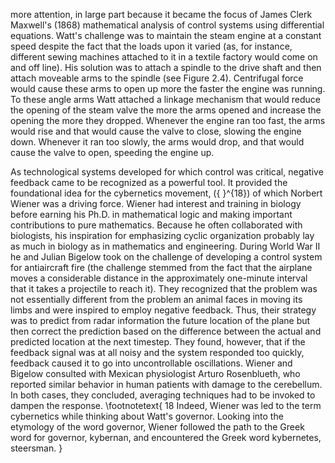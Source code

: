 more attention, in large part because it became the focus of James Clerk Maxwell's (1868) mathematical analysis of control systems using differential equations. Watt's challenge was to maintain the steam engine at a constant speed despite the fact that the loads upon it varied (as, for instance, different sewing machines attached to it in a textile factory would come on and off line). His solution was to attach a spindle to the drive shaft and then attach moveable arms to the spindle (see Figure 2.4). Centrifugal force would cause these arms to open up more the faster the engine was running. To these angle arms Watt attached a linkage mechanism that would reduce the opening of the steam valve the more the arms opened and increase the opening the more they dropped. Whenever the engine ran too fast, the arms would rise and that would cause the valve to close, slowing the engine down. Whenever it ran too slowly, the arms would drop, and that would cause the valve to open, speeding the engine up.

As technological systems developed for which control was critical, negative feedback came to be recognized as a powerful tool. It provided the foundational idea for the cybernetics movement, \({ }^{18}\) of which Norbert Wiener was a driving force. Wiener had interest and training in biology before earning his Ph.D. in mathematical logic and making important contributions to pure mathematics. Because he often collaborated with biologists, his inspiration for emphasizing cyclic organization probably lay as much in biology as in mathematics and engineering. During World War II he and Julian Bigelow took on the challenge of developing a control system for antiaircraft fire (the challenge stemmed from the fact that the airplane moves a considerable distance in the approximately one-minute interval that it takes a projectile to reach it). They recognized that the problem was not essentially different from the problem an animal faces in moving its limbs and were inspired to employ negative feedback. Thus, their strategy was to predict from radar information the future location of the plane but then correct the prediction based on the difference between the actual and predicted location at the next timestep. They found, however, that if the feedback signal was at all noisy and the system responded too quickly, feedback caused it to go into uncontrollable oscillations. Wiener and Bigelow consulted with Mexican physiologist Arturo Rosenblueth, who reported similar behavior in human patients with damage to the cerebellum. In both cases, they concluded, averaging techniques had to be invoked to dampen the response.
\footnotetext{
18 Indeed, Wiener was led to the term cybernetics while thinking about Watt's governor. Looking into the etymology of the word governor, Wiener followed the path to the Greek word for governor, kybernan, and encountered the Greek word kybernetes, steersman.
}